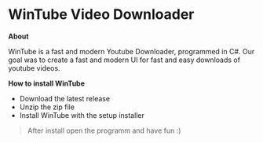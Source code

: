 # WinTube Video Downloader

**About**

WinTube is a fast and modern Youtube Downloader, programmed in C#.
Our goal was to create a fast and modern UI for fast and easy downloads of youtube videos.


**How to install WinTube**

- Download the latest release
- Unzip the zip file
- Install WinTube with the setup installer
> After install open the programm and have fun :)


